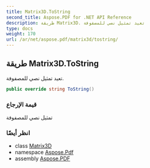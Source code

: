 ```yaml
---
title: Matrix3D.ToString
second_title: Aspose.PDF for .NET API Reference
description: طريقة Matrix3D. تعيد تمثيل نصي للمصفوفة
type: docs
weight: 170
url: /ar/net/aspose.pdf/matrix3d/tostring/
---
```

## طريقة Matrix3D.ToString

تعيد تمثيل نصي للمصفوفة.

```csharp
public override string ToString()
```

### قيمة الإرجاع

تمثيل نصي للمصفوفة

### انظر أيضًا

* class [Matrix3D](../)
* namespace [Aspose.Pdf](../../../aspose.pdf/)
* assembly [Aspose.PDF](../../../)
